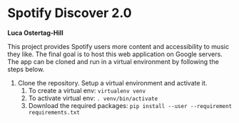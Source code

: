 # Spotify Discover 2.0 
**Luca Ostertag-Hill**

This project provides Spotify users more content and accessibility to music they like. The final goal is to host this web application on Google servers. The app can be cloned and run in a virtual environment by following the steps below.

1. Clone the repository. Setup a virtual environment and activate it.
    1. To create a virtual env: `virtualenv venv`
    2. To activate virtual env: `. venv/bin/activate`
    3. Download the required packages: `pip install --user --requirement requirements.txt`
